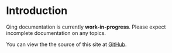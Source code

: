 # Introduction

Qing documentation is currently **work-in-progress**. Please expect incomplete documentation on any topics.

You can view the the source of this site at [GitHub](https://github.com/mgenware/qing/tree/main/docs/src).
